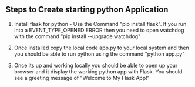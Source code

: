 ## Steps to Create starting python Application

1. Install flask for python - Use the Command "pip install flask". If you run into a EVENT_TYPE_OPENED ERROR then you need to open watchdog with the command "pip install --upgrade watchdog"


2. Once installed copy the local code app.py to your local system and then you should be able to run python using the command "python app.py"

3. Once its up and working locally you should be able to open up your browser and it display the working python app with Flask. You should see a greeting message of "Welcome to My Flask App!"